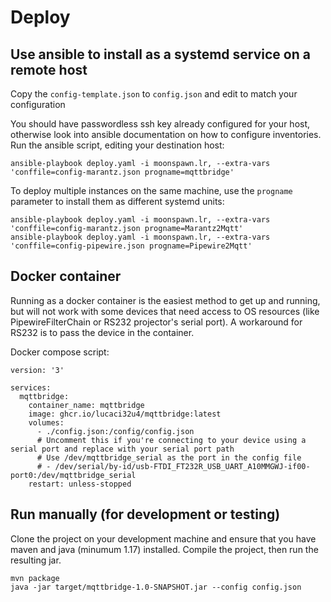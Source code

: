# Deploy

## Use ansible to install as a systemd service on a remote host

Copy the `config-template.json` to `config.json` and edit to match your configuration

You should have passwordless ssh key already configured for your host, otherwise look into ansible documentation on how to configure inventories.
Run the ansible script, editing your destination host:

```shell
ansible-playbook deploy.yaml -i moonspawn.lr, --extra-vars 'conffile=config-marantz.json progname=mqttbridge'
```

To deploy multiple instances on the same machine, use the `progname` parameter to install them as different systemd units:

```shell
ansible-playbook deploy.yaml -i moonspawn.lr, --extra-vars 'conffile=config-marantz.json progname=Marantz2Mqtt'
ansible-playbook deploy.yaml -i moonspawn.lr, --extra-vars 'conffile=config-pipewire.json progname=Pipewire2Mqtt'
```

## Docker container

Running as a docker container is the easiest method to get up and running, but will not work with some devices that need access to OS resources (like PipewireFilterChain or RS232 projector's serial port).
A workaround for RS232 is to pass the device in the container. 

Docker compose script:

```docker-compose
version: '3'

services:
  mqttbridge:
    container_name: mqttbridge
    image: ghcr.io/lucaci32u4/mqttbridge:latest
    volumes: 
      - ./config.json:/config/config.json
      # Uncomment this if you're connecting to your device using a serial port and replace with your serial port path
      # Use /dev/mqttbridge_serial as the port in the config file
      # - /dev/serial/by-id/usb-FTDI_FT232R_USB_UART_A10MMGWJ-if00-port0:/dev/mqttbridge_serial
    restart: unless-stopped
```

## Run manually (for development or testing)

Clone the project on your development machine and ensure that you have maven and java (minumum 1.17) installed.
Compile the project, then run the resulting jar.
```shell
mvn package
java -jar target/mqttbridge-1.0-SNAPSHOT.jar --config config.json
```